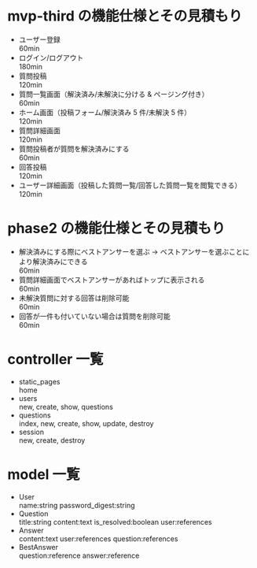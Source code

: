 # mvp-third の機能仕様とその見積もり

- ユーザー登録<br>
  60min
- ログイン/ログアウト<br>
  180min
- 質問投稿<br>
  120min
- 質問一覧画面（解決済み/未解決に分ける & ページング付き）<br>
  60min
- ホーム画面（投稿フォーム/解決済み 5 件/未解決 5 件）<br>
  120min
- 質問詳細画面<br>
  120min
- 質問投稿者が質問を解決済みにする<br>
  60min
- 回答投稿<br>
  120min
- ユーザー詳細画面（投稿した質問一覧/回答した質問一覧を閲覧できる）<br>
  120min

# phase2 の機能仕様とその見積もり

- 解決済みにする際にベストアンサーを選ぶ -> ベストアンサーを選ぶことにより解決済みにできる<br>
  60min
- 質問詳細画面でベストアンサーがあればトップに表示される<br>
  60min
- 未解決質問に対する回答は削除可能<br>
  60min
- 回答が一件も付いていない場合は質問を削除可能<br>
  60min

# controller 一覧

- static_pages<br>
  home
- users<br>
  new, create, show, questions
- questions<br>
  index, new, create, show, update, destroy
- session<br>
  new, create, destroy

# model 一覧

- User<br>
  name:string password_digest:string
- Question<br>
  title:string content:text is_resolved:boolean user:references
- Answer<br>
  content:text user:references question:references
- BestAnswer<br>
  question:reference answer:reference

